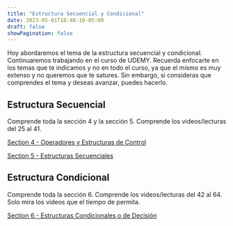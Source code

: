 ```yaml
---
title: "Estructura Secuencial y Condicional"
date: 2023-05-01T18:48:10-05:00
draft: false
showPagination: false
---
```


Hoy abordaremos el tema de la estructura secuencial  y condicional. Continuaremos trabajando en el curso de UDEMY. Recuerda enfocarte en los temas que te indicamos y no en todo el curso, ya que el mismo es muy extenso y no queremos que te satures. Sin embargo, si consideras que comprendes el tema y deseas avanzar, puedes hacerlo.

## Estructura Secuencial

Comprende toda la sección 4 y la sección 5. Comprende los videos/lecturas del 25 al 41.

[Section 4 - Operadores y Estructuras de Control](https://www.udemy.com/course/fundamentos-de-programacion-algoritmos-en-java-y-javascript/learn/lecture/9234566#learning-tools)

[Section 5 - Estructuras Secuenciales](https://www.udemy.com/course/fundamentos-de-programacion-algoritmos-en-java-y-javascript/learn/lecture/9234674#learning-tools)

## Estructura Condicional

Comprende toda la sección 6. Comprende los videos/lecturas del 42 al 64. Solo mira los videos que el tiempo de permita.

[Section 6 - Estructuras Condicionales o de Decisión](https://www.udemy.com/course/fundamentos-de-programacion-algoritmos-en-java-y-javascript/learn/lecture/9234844#learning-tools)
